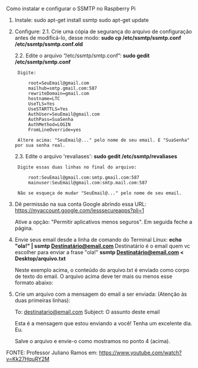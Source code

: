Como instalar e configurar o SSMTP no Raspberry Pi

1. Instale: 
sudo apt-get install ssmtp
sudo apt-get update

2. Configure:
	2.1. Crie uma cópia de segurança do arquivo de configuração antes de modificá-lo, desse modo:
		<b>sudo cp /etc/ssmtp/ssmtp.conf /etc/ssmtp/ssmtp.conf.old</b>

	2.2. Edite o arquivo “/etc/ssmtp/smtp.conf”:
		<b>sudo gedit /etc/ssmtp/smtp.conf</b>

		Digite:

			root=SeuEmail@gmail.com
			mailhub=smtp.gmail.com:587 
			rewriteDomain=gmail.com 
			hostname=LTC
			UseTLS=Yes
			UseSTARTTLS=Yes
			AuthUser=SeuEmail@gmail.com
			AuthPass=SuaSenha
			AuthMethod=LOGIN
			FromLineOverride=yes

		Altere acima: "SeuEmail@..." pelo nome de seu email. E "SuaSenha" por sua senha real.

	2.3. Edite o arquivo 'revaliases':
		<b>sudo gedit /etc/ssmtp/revaliases</b>

		Digite essas duas linhas no final do arquivo:
	
			root:SeuEmail@gmail.com:smtp.gmail.com:587
			mainuser:SeuEmail@gmail.com:smtp.mail.com:587

		Não se esqueça de mudar "SeuEmail@..." pelo nome de seu email.

3. Dê permissão na sua conta Google abrindo essa URL:
	https://myaccount.google.com/lesssecureapps?pli=1

	Ative a opção: "Permitir aplicativos menos seguros". Em seguida feche a página.


4. Envie seus email desde a linha de comando do Terminal Linux:
	<b>echo "ola!" | ssmtp Destinatário@email.com	</b>	 Destinatário é o email quem vc escolher para enviar a frase "ola!"
	<b>ssmtp Destinatário@email.com < Desktop/arquivo.txt</b>	

	 Neste exemplo acima, o conteúdo do arquivo.txt é enviado como corpo de texto do email.
	O arquivo acima deve ter mais ou menos esse formato abaixo:


5. Crie um arquivo com a mensagem do email a ser enviada:
	(Atenção às duas primeiras linhas):

	To:  destinatario@email.com
	Subject: O assunto deste email

	Esta é a mensagem que estou
	enviando a você! 
	Tenha um excelente dia.
	Eu.

	 Salve o arquivo e envie-o como mostramos no ponto 4 (acima).


FONTE: Professor Juliano Ramos em: https://www.youtube.com/watch?v=Kk27HquRY2M
